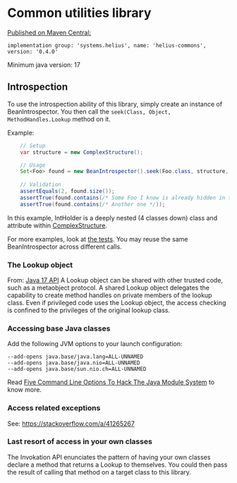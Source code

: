 # Common utilities library
[Published on Maven Central:](https://central.sonatype.com/artifact/systems.helius/helius-commons)

```
implementation group: 'systems.helius', name: 'helius-commons', version: '0.4.0'
```


Minimum java version: 17
## Introspection
To use the introspection ability of this library, simply create an instance of BeanIntrospector.
You then call the `seek(Class, Object, MethodHandles.Lookup` method on it. 

Example:
```java
    // Setup
    var structure = new ComplexStructure();

    // Usage
    Set<Foo> found = new BeanIntrospector().seek(Foo.class, structure, MethodHandles.lookup());
    
    // Validation
    assertEquals(2, found.size());
    assertTrue(found.contains(/* Some Foo I know is already hidden in the object graph of the structure */));
    assertTrue(found.contains(/* Another one */));
```
In this example, IntHolder is a deeply nested (4 classes down) class and attribute within [ComplexStructure](https://github.com/SBeausoleil/helius-commons/blob/master/src/testFixtures/java/systems/helius/commons/types/ComplexStructure.java).


For more examples, look at [the tests](https://github.com/SBeausoleil/helius-commons/blob/master/src/test/java/systems/helius/commons/reflection/BeanIntrospectorTest.java).
You may reuse the same BeanIntrospector across different calls. 

### The Lookup object
From: [Java 17 API](https://docs.oracle.com/en/java/javase/17/docs/api/java.base/java/lang/invoke/MethodHandles.Lookup.html)
A Lookup object can be shared with other trusted code, such as a metaobject protocol.
A shared Lookup object delegates the capability to create method handles on private members of the lookup class.
Even if privileged code uses the Lookup object, the access checking is confined to the privileges of the original lookup class.

### Accessing base Java classes
Add the following JVM options to your launch configuration:
```
--add-opens java.base/java.lang=ALL-UNNAMED
--add-opens java.base/java.nio=ALL-UNNAMED
--add-opens java.base/sun.nio.ch=ALL-UNNAMED
```
Read [Five Command Line Options To Hack The Java Module System](https://nipafx.dev/five-command-line-options-hack-java-module-system/#Reflectively-Accessing-Internal-APIs-With--add-opens)
to know more.
### Access related exceptions
See: https://stackoverflow.com/a/41265267

### Last resort of access in your own classes
The Invokation API enunciates the pattern of having your own classes 
declare a method that returns a Lookup to themselves. You could then
pass the result of calling that method on a target class to this library.

